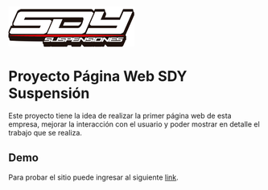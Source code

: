 <img src="images/LOGO SDY.png" width=250px height=80px>

# Proyecto Página Web SDY Suspensión

Este proyecto tiene la idea de realizar la primer página web de esta empresa, mejorar la interacción con el usuario y poder mostrar en detalle el trabajo que se realiza.

## Demo

Para probar el sitio puede ingresar al siguiente [link](https://tomaslf.github.io/paginawebsdy/).